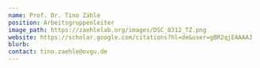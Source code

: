 ```yaml
---
name: Prof. Dr. Tino Zähle
position: Arbeitsgruppenleiter
image_path: https://zaehlelab.org/images/DSC_8312_TZ.png
website: https://scholar.google.com/citations?hl=de&user=gBR2qjEAAAAJ
blurb:
contact: tino.zaehle@ovgu.de
---
```

